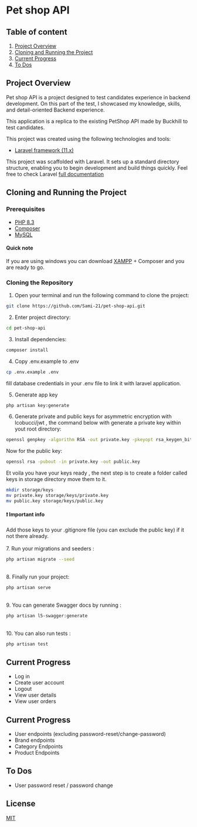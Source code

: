 
# Pet shop API 

## Table of content
1.  [Project Overview](#project-overview)
2.  [Cloning and Running the Project](#cloning-and-running-the-project)
3.  [Current Progress](#current-progress)
4.  [To Dos](#to-dos)


## Project Overview

Pet shop API is a project designed to test candidates experience in backend development. On this part of the test, I showcased my knowledge, skills, and detail-oriented Backend experience.

This application is a replica to the existing PetShop API made by Buckhill to  test candidates.

This project was created using the following technologies and tools:
- [Laravel framework (11.x)](https://laravel.com/docs/11.x)

This project was scaffolded with Laravel. It sets up a standard directory structure, enabling you to begin development and build things quickly. Feel free to check Laravel  [full documentation](https://vuetifyjs.com/) 

 
## Cloning and Running the Project

### Prerequisites
- [PHP 8.3](https://www.php.net/downloads.php)
- [Composer](https://getcomposer.org/) 
- [MySQL](https://www.digitalocean.com/community/tutorials/how-to-install-mysql-on-ubuntu-20-04) 

####  Quick note
If you are using windows you can download [XAMPP](https://www.apachefriends.org/) + Composer and you are ready to go.


### Cloning the Repository

1. Open your terminal and run the following command to clone the project:
```bash
git clone https://github.com/Sami-21/pet-shop-api.git
```

2. Enter project directory:
```bash
cd pet-shop-api
```

3. Install dependencies:
```bash
composer install 
```
4. Copy .env.example to .env 
```bash
cp .env.example .env
```
fill database credentials in your .env file to link it with laravel application.

5. Generate app key
```bash
php artisan key:generate
```
6. Generate private and public keys for asymmetric encryption with lcobucci/jwt , the command below with generate a private key within yout root directory: 
```bash 
openssl genpkey -algorithm RSA -out private.key -pkeyopt rsa_keygen_bits:4096
```
Now for the public key:
```bash
openssl rsa -pubout -in private.key -out public.key
```

Et voila you have your keys ready , the next step is to create a folder called keys in  storage directory move them to it.
```bash
mkdir storage/keys
mv private.key storage/keys/private.key
mv public.key storage/keys/public.key

```

#### ❗️ Important info
Add those keys to your .gitignore file (you can exclude the public key) if it not there already.
\
\
7. Run your migrations and seeders :
```bash
php artisan migrate --seed
```
\
8. Finally run your project:
```bash 
php artisan serve
```
\
9. You can generate Swagger docs by running : 
```bash 
php artisan l5-swagger:generate
```

\
10. You can also run tests  : 
```bash 
php artisan test
```
## Current Progress

- Log in
- Create user account
- Logout
- View user details
- View user orders

## Current Progress

- User endpoints (excluding password-reset/change-password)
- Brand endpoints
- Category Endpoints
- Product Endpoints

## To Dos
- User password reset / password change


## License

[MIT](https://choosealicense.com/licenses/mit/)
